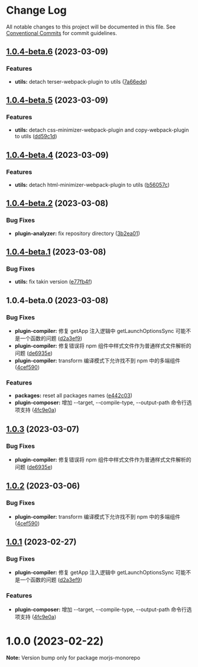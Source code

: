 # Change Log

All notable changes to this project will be documented in this file.
See [Conventional Commits](https://conventionalcommits.org) for commit guidelines.

## [1.0.4-beta.6](https://github.com/BboyZaki/morjs/compare/v1.0.4-beta.5...v1.0.4-beta.6) (2023-03-09)

### Features

- **utils:** detach terser-webpack-plugin to utils ([7a66ede](https://github.com/BboyZaki/morjs/commit/7a66edec58b5ee43197e12ba773ca3105cb68565))

## [1.0.4-beta.5](https://github.com/BboyZaki/morjs/compare/v1.0.4-beta.4...v1.0.4-beta.5) (2023-03-09)

### Features

- **utils:** detach css-minimizer-webpack-plugin and copy-webpack-plugin to utils ([dd59c1d](https://github.com/BboyZaki/morjs/commit/dd59c1de09da00a716c85712c3660b6f41ed4f45))

## [1.0.4-beta.4](https://github.com/BboyZaki/morjs/compare/v1.0.4-beta.3...v1.0.4-beta.4) (2023-03-09)

### Features

- **utils:** detach html-minimizer-webpack-plugin to utils ([b56057c](https://github.com/BboyZaki/morjs/commit/b56057cd60d2be5a1d566e5f27291d0d169636ef))

## [1.0.4-beta.2](https://github.com/BboyZaki/morjs/compare/v1.0.4-beta.1...v1.0.4-beta.2) (2023-03-08)

### Bug Fixes

- **plugin-analyzer:** fix repository directory ([3b2ea01](https://github.com/BboyZaki/morjs/commit/3b2ea0149fae45ccd624aa80966f00b39e99cda9))

## [1.0.4-beta.1](https://github.com/BboyZaki/morjs/compare/v1.0.4-beta.0...v1.0.4-beta.1) (2023-03-08)

### Bug Fixes

- **utils:** fix takin version ([e77fb4f](https://github.com/BboyZaki/morjs/commit/e77fb4fdab711bb00d79fa1081dcdf67fb54215a))

## 1.0.4-beta.0 (2023-03-08)

### Bug Fixes

- **plugin-compiler:** 修复 getApp 注入逻辑中 getLaunchOptionsSync 可能不是一个函数的问题 ([d2a3ef9](https://github.com/BboyZaki/morjs/commit/d2a3ef93971845c17a05245eeaae66a7290fd1e3))
- **plugin-compiler:** 修复错误将 npm 组件中样式文件作为普通样式文件解析的问题 ([de6935e](https://github.com/BboyZaki/morjs/commit/de6935e03634383283240e4924d610192b506a8f))
- **plugin-compiler:** transform 编译模式下允许找不到 npm 中的多端组件 ([4cef590](https://github.com/BboyZaki/morjs/commit/4cef5901625070da88067a1973d65b2b4ab36dbb))

### Features

- **packages:** reset all packages names ([e442c03](https://github.com/BboyZaki/morjs/commit/e442c0375457c92ac0ee554f26cccf32f2bbf3c6))
- **plugin-composer:** 增加 --target, --compile-type, --output-path 命令行选项支持 ([4fc9e0a](https://github.com/BboyZaki/morjs/commit/4fc9e0aa7fa927066089f2dfaf1d08886f98bdff))

## [1.0.3](https://github.com/eleme/morjs/compare/v1.0.2...v1.0.3) (2023-03-07)

### Bug Fixes

- **plugin-compiler:** 修复错误将 npm 组件中样式文件作为普通样式文件解析的问题 ([de6935e](https://github.com/eleme/morjs/commit/de6935e03634383283240e4924d610192b506a8f))

## [1.0.2](https://github.com/eleme/morjs/compare/v1.0.1...v1.0.2) (2023-03-06)

### Bug Fixes

- **plugin-compiler:** transform 编译模式下允许找不到 npm 中的多端组件 ([4cef590](https://github.com/eleme/morjs/commit/4cef5901625070da88067a1973d65b2b4ab36dbb))

## [1.0.1](https://github.com/eleme/morjs/compare/v1.0.0...v1.0.1) (2023-02-27)

### Bug Fixes

- **plugin-compiler:** 修复 getApp 注入逻辑中 getLaunchOptionsSync 可能不是一个函数的问题 ([d2a3ef9](https://github.com/eleme/morjs/commit/d2a3ef93971845c17a05245eeaae66a7290fd1e3))

### Features

- **plugin-composer:** 增加 --target, --compile-type, --output-path 命令行选项支持 ([4fc9e0a](https://github.com/eleme/morjs/commit/4fc9e0aa7fa927066089f2dfaf1d08886f98bdff))

# 1.0.0 (2023-02-22)

**Note:** Version bump only for package morjs-monorepo
